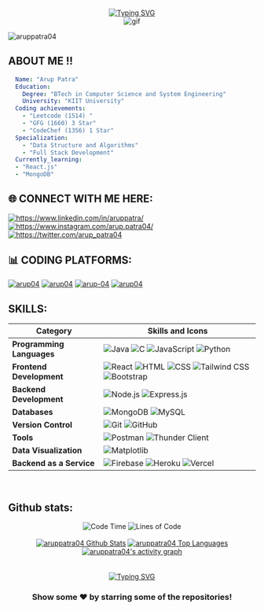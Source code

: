 <div align="center">
  <br>
  <a href="https://git.io/typing-svg">
    <img src="https://readme-typing-svg.herokuapp.com?font=Sedan+SC&weight=500&duration=5000&pause=700&color=02F769&background=15151500&center=true&vCenter=true&random=false&width=435&lines=Hello!+I'm+Arup+Patra;Aspiring+Software+Engineer" alt="Typing SVG"/></a>
</div>
<div align="center"> 
 <img src="https://media0.giphy.com/media/v1.Y2lkPTc5MGI3NjExcjVrajZxNXl3NTB4aTdmdThkMGhlYzdlemhodWx0dXBwdHJ2ZmpyciZlcD12MV9pbnRlcm5hbF9naWZfYnlfaWQmY3Q9Zw/f3iwJFOVOwuy7K6FFw/giphy.gif" alt="gif"/>
</div>
<p align="left"> <img src="https://komarev.com/ghpvc/?username=aruppatra04&label=Profile%20views&color=0e75b6&style=flat" alt="aruppatra04" /> </p>

## ABOUT ME !! 

```yaml
  Name: "Arup Patra"
  Education:
    Degree: "BTech in Computer Science and System Engineering"
    University: "KIIT University"
  Coding achievements:
    - "Leetcode (1514) "
    - "GFG (1660) 3 Star"
    - "CodeChef (1356) 1 Star"
  Specialization:
    - "Data Structure and Algorithms"
    - "Full Stack Development"
  Currently_learning:
  - "React.js"
  - "MongoDB"
```

## 🌐 CONNECT WITH ME HERE:
<p align="left">
<a href="https://www.linkedin.com/in/aruppatra/" target="blank"><img align="center" src="https://img.shields.io/badge/LinkedIn-0077B5?style=for-the-badge&logo=linkedin&logoColor=white" alt="https://www.linkedin.com/in/aruppatra/"  /></a>
<!-- <a href="https://medium.com/@arup_patra" target="blank"><img align="center" src="https://img.shields.io/badge/Medium-12100E?style=for-the-badge&logo=medium&logoColor=white" alt="@arup_patra"  /></a> -->
<a href="https://www.instagram.com/arup.patra04/" target="blank"><img align="center" src="https://img.shields.io/badge/Instagram-E4405F?style=for-the-badge&logo=Instagram&logoColor=white" alt="https://www.instagram.com/arup.patra04/" /></a>
<a href="https://x.com/arup_patra04" target="blank"><img align="center" src="https://img.shields.io/badge/X-1DA1F2?style=for-the-badge&logo=X&logoColor=white" alt="https://twitter.com/arup_patra04" /></a>

<br>

## 📊 CODING PLATFORMS:
<a href="https://leetcode.com/u/arup04" target="blank"><img align="center" src="https://img.shields.io/badge/-LeetCode-FFA116?style=for-the-badge&logo=LeetCode&logoColor=black" alt="arup04" /></a>
<a href="https://www.geeksforgeeks.org/user/arup04/" target="blank"><img align="center" src="https://img.shields.io/badge/GeeksforGeeks-gray?style=for-the-badge&logo=geeksforgeeks&logoColor=35914c" alt="arup04" /></a>
<a href="https://codeforces.com/profile/arup-04" target="blank"><img align="center" src="https://img.shields.io/badge/Codeforces-6DA55F?style=for-the-badge&logo=codeforces&logoColor=white" alt="arup-04" /></a>
<a href="https://www.codechef.com/users/arup04" target="blank"><img align="center" src="https://img.shields.io/badge/CodeChef-pink?style=for-the-badge&logo=codechef&logoColor=brown" alt="arup04" /></a>
<br>

## SKILLS:

| Category                     | Skills and Icons                                                            |
|------------------------------|---------------------------------------------------------------------------|
| **Programming Languages**    | ![Java](https://img.shields.io/badge/java-%23ED8B00.svg?style=for-the-badge&logo=openjdk&logoColor=white) ![C](https://img.shields.io/badge/c-%2300599C.svg?style=for-the-badge&logo=c&logoColor=white) ![JavaScript](https://img.shields.io/badge/javascript-%23323330.svg?style=for-the-badge&logo=javascript&logoColor=%23F7DF1E) ![Python](https://img.shields.io/badge/python-3670A0?style=for-the-badge&logo=python&logoColor=ffdd54)  |
| **Frontend Development**     | ![React](https://img.shields.io/badge/react-%2320232a.svg?style=for-the-badge&logo=react&logoColor=%2361DAFB) ![HTML](https://img.shields.io/badge/html5-%23E34F26.svg?style=for-the-badge&logo=html5&logoColor=white) ![CSS](https://img.shields.io/badge/css3-%231572B6.svg?style=for-the-badge&logo=css3&logoColor=white) ![Tailwind CSS](https://img.shields.io/badge/tailwindcss-%2338B2AC.svg?style=for-the-badge&logo=tailwind-css&logoColor=white) ![Bootstrap](https://img.shields.io/badge/bootstrap-%238511FA.svg?style=for-the-badge&logo=bootstrap&logoColor=white) |
| **Backend Development**      | ![Node.js](https://img.shields.io/badge/node.js-6DA55F?style=for-the-badge&logo=node.js&logoColor=white) ![Express.js](https://img.shields.io/badge/express.js-%23404d59.svg?style=for-the-badge&logo=express&logoColor=%2361DAFB) |
| **Databases**                | ![MongoDB](https://img.shields.io/badge/MongoDB-%234ea94b.svg?style=for-the-badge&logo=mongodb&logoColor=white) ![MySQL](https://img.shields.io/badge/mysql-4479A1.svg?style=for-the-badge&logo=mysql&logoColor=white) |
| **Version Control**          | ![Git](https://img.shields.io/badge/git-%23F05032.svg?style=for-the-badge&logo=git&logoColor=white) ![GitHub](https://img.shields.io/badge/github-%23121011.svg?style=for-the-badge&logo=github&logoColor=white) |
| **Tools**          | ![Postman](https://img.shields.io/badge/Postman-FF6C37?style=for-the-badge&logo=postman&logoColor=white) ![Thunder Client](https://img.shields.io/badge/Thunder%20Client-146EB0?style=for-the-badge&logo=thunder-client&logoColor=white) |
| **Data Visualization**       | ![Matplotlib](https://img.shields.io/badge/Matplotlib-%23ffffff.svg?style=for-the-badge&logo=Matplotlib&logoColor=black)
| **Backend as a Service**     | ![Firebase](https://img.shields.io/badge/firebase-a08021?style=for-the-badge&logo=firebase&logoColor=ffcd34) ![Heroku](https://img.shields.io/badge/heroku-%23430098.svg?style=for-the-badge&logo=heroku&logoColor=white) ![Vercel](https://img.shields.io/badge/vercel-%23000000.svg?style=for-the-badge&logo=vercel&logoColor=white) |

<br>

## Github stats:
<div align="center">
  <img src="http://img.shields.io/badge/Code%20Time-1%2C200%20hrs%2045%20mins-blue" alt="Code Time" />
  <img src="https://img.shields.io/badge/From%20Hello%20World%20I%27ve%20Written-24.7%20million%20lines%20of%20code-blue" alt="Lines of Code" />
</div>
<div align="center">
  <br>
<a href="https://github.com/aruppatra04/github-readme-stats"><img alt="aruppatra04 Github Stats" src="https://github-readme-stats.vercel.app/api?username=aruppatra04&show_icons=true&count_private=true&theme=react&hide_border=true&bg_color=0D1117" /></a>
  <a href="https://github.com/aruppatra04/github-readme-stats"><img alt="aruppatra04 Top Languages" src="https://github-readme-stats.vercel.app/api/top-langs/?username=aruppatra04&langs_count=8&count_private=true&layout=compact&theme=react&hide_border=true&bg_color=0D1117" /></a>
  <br/>
<a href="https://github.com/aruppatra04">
  <img alt="aruppatra04's activity graph" src="https://github-readme-activity-graph.vercel.app/graph?username=aruppatra04&theme=react-dark" />
</a>
</div>

<br>
<br/>
<div align="center">
   <a href="https://git.io/typing-svg">
      <img src="https://readme-typing-svg.demolab.com?font=Sedan+SC&weight=500&size=30&pause=1000&color=F63024&background=6883FF00&center=true&vCenter=true&random=false&width=435&lines=Thanks+For+Visiting+!" alt="Typing SVG" />
   </a>
   
   <h3>Show some ❤️ by starring some of the repositories!</h3>
</div>



